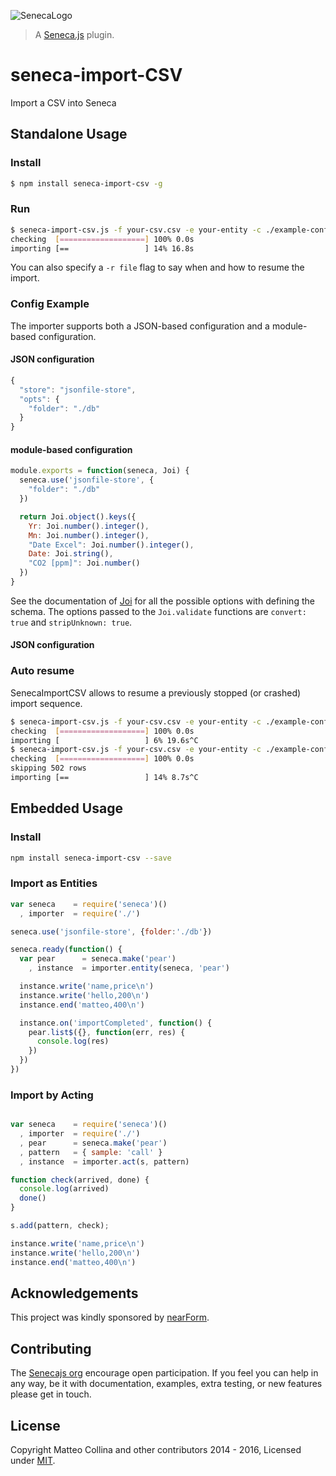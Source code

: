 ![SenecaLogo][]
> A [Seneca.js][seneca] plugin.

# seneca-import-CSV

Import a CSV into Seneca

## Standalone Usage

### Install

```bash
$ npm install seneca-import-csv -g
```

### Run

```bash
$ seneca-import-csv.js -f your-csv.csv -e your-entity -c ./example-config.json
checking  [===================] 100% 0.0s
importing [==                 ] 14% 16.8s
```

You can also specify a `-r file` flag to say when and how to resume the
import.

### Config Example

The importer supports both a JSON-based configuration and a module-based
configuration.

#### JSON configuration

```js
{
  "store": "jsonfile-store",
  "opts": {
    "folder": "./db"
  }
}
```

#### module-based configuration

```js
module.exports = function(seneca, Joi) {
  seneca.use('jsonfile-store', {
    "folder": "./db"
  })

  return Joi.object().keys({
    Yr: Joi.number().integer(),
    Mn: Joi.number().integer(),
    "Date Excel": Joi.number().integer(),
    Date: Joi.string(),
    "CO2 [ppm]": Joi.number()
  })
}
```

See the documentation of [Joi](https://github.com/hapijs/joi) for all
the possible options with defining the schema.
The options passed to the `Joi.validate` functions are `convert: true`
and `stripUnknown: true`.

#### JSON configuration

### Auto resume

SenecaImportCSV allows to resume a previously stopped (or crashed)
import sequence.

```bash
$ seneca-import-csv.js -f your-csv.csv -e your-entity -c ./example-config.json -r resume-file
checking  [===================] 100% 0.0s
importing [                   ] 6% 19.6s^C
$ seneca-import-csv.js -f your-csv.csv -e your-entity -c ./example-config.json -r resume-file
checking  [===================] 100% 0.0s
skipping 502 rows
importing [==                 ] 14% 8.7s^C
```

## Embedded Usage

### Install

```bash
npm install seneca-import-csv --save
```

### Import as Entities

```js
var seneca    = require('seneca')()
  , importer  = require('./')

seneca.use('jsonfile-store', {folder:'./db'})

seneca.ready(function() {
  var pear      = seneca.make('pear')
    , instance  = importer.entity(seneca, 'pear')

  instance.write('name,price\n')
  instance.write('hello,200\n')
  instance.end('matteo,400\n')

  instance.on('importCompleted', function() {
    pear.list$({}, function(err, res) {
      console.log(res)
    })
  })
})
```

### Import by Acting

```js

var seneca    = require('seneca')()
  , importer  = require('./')
  , pear      = seneca.make('pear')
  , pattern   = { sample: 'call' }
  , instance  = importer.act(s, pattern)

function check(arrived, done) {
  console.log(arrived)
  done()
}

s.add(pattern, check);

instance.write('name,price\n')
instance.write('hello,200\n')
instance.end('matteo,400\n')
```

## Acknowledgements

This project was kindly sponsored by [nearForm](http://nearform.com).

## Contributing

The [Senecajs org][] encourage open participation. If you feel you can help in any way, be it with documentation, examples, extra testing, or new features please get in touch.

## License

Copyright Matteo Collina and other contributors 2014 - 2016, Licensed under [MIT][].

[SenecaLogo]: https://camo.githubusercontent.com/4a0178ff2abf26f9214d4d98bc23eec356ced357/687474703a2f2f73656e6563616a732e6f72672f66696c65732f6173736574732f73656e6563612d6c6f676f2e706e67
[seneca]: http://senecajs.org/
[Senecajs org]: https://github.com/senecajs/
[MIT]: ./LICENSE